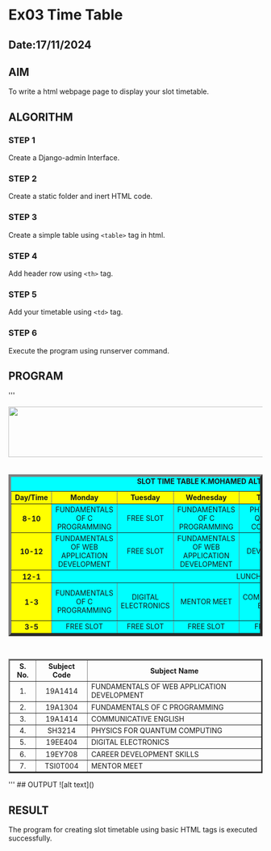 # Ex03 Time Table
## Date:17/11/2024

## AIM
To write a html webpage page to display your slot timetable.

## ALGORITHM
### STEP 1
Create a Django-admin Interface.

### STEP 2
Create a static folder and inert HTML code.

### STEP 3
Create a simple table using ```<table>``` tag in html.

### STEP 4
Add header row using ```<th>``` tag.

### STEP 5
Add your timetable using ```<td>``` tag.

### STEP 6
Execute the program using runserver command.

## PROGRAM
'''
<html>
<head> 
<title>Slot Timetable</title> 
</head> 
<body> 
<center> 
<img src="/static/logo.png" height="100" width="548">
</center> 
<br> 
<table align="center" width="540" cellspacing="2" cellpadding="4" border="5" bgcolor="cyan"> 
<caption><b>SLOT TIME TABLE K.MOHAMED ALTHAF (24005994)</b></caption> 
<tr align="center"> 
<th bgcolor="yellow">Day/Time</th> 
<th bgcolor="yellow">Monday</th> 
<th bgcolor="yellow">Tuesday</th> 
<th bgcolor="yellow">Wednesday</th> 
<th bgcolor="yellow">Thursday</th>
<th bgcolor="yellow">Friday</th> 
<th bgcolor="yellow">Saturday</th>
</tr> 
<tr align="center"> 
<th bgcolor="yellow">8-10</th> 
<td>FUNDAMENTALS OF C PROGRAMMING</td> 
<td>FREE SLOT</td> 
<td>FUNDAMENTALS OF C PROGRAMMING</td> 
<td>PHYSICS FOR QUANTUM COMPUTING</td> 
<td>FREE SLOT</td>
<td>FREE SLOT</td>
</tr> 
<tr align="center"> 
<th bgcolor="yellow">10-12</th> 
<td>FUNDAMENTALS OF WEB APPLICATION DEVELOPMENT</td> 
<td>FREE SLOT</td> 
<td>FUNDAMENTALS OF WEB APPLICATION DEVELOPMENT</td> 
<td>CAREER DEVELOPMENT SKILLS</td> 
<td>COMMNUNICATIVE ENGLISH</td>
<td>PHYSICS FOR QUANTUM COMPUTING</td> 
</tr> 
<tr> 
<th bgcolor="yellow">12-1</th>
<td colspan="6" align="center">LUNCH</td> 
</tr> 
<tr align="center"> 
<th bgcolor="yellow">1-3</th> 
<td>FUNDAMENTALS OF C PROGRAMMING</td> 
<td>DIGITAL ELECTRONICS</td> 
<td>MENTOR MEET</td> 
<td>COMMUNICATIVE ENGLISH</td> 
<td>FREE SLOT</td> 
<td>FUNDAMENTALS OF WEB APPLICATION DEVELOPMENT</td>
</tr> 
<tr align="center"> 
<th bgcolor="yellow">3-5</th> 
<td>FREE SLOT</td> 
<td>FREE SLOT</td> 
<td>FREE SLOT</td>
<td>FREE SLOT</td> 
<td>FREE SLOT</td>
<td>FREE SLOT</td> 
</tr> 
</table> 
<br> 
<table align="center" cellspacing="2" cellpadding="4" border="2"> 
<tr align="center"> 
<th>S. No.</th>
<th>Subject Code</th> 
<th>Subject Name</th> 
</tr> 
<tr> 
<td align="center">1.</td> 
<td align="center">19A1414</td> 
<td>FUNDAMENTALS OF WEB APPLICATION DEVELOPMENT</td> 
</tr> 
<tr> 
<td align="center">2.</td> 
<td align="center">19A1304</td> 
<td>FUNDAMENTALS OF C PROGRAMMING</td> 
</tr> 
<tr> 
<td align="center">3.</td> 
<td align="center">19A1414</td> 
<td>COMMUNICATIVE ENGLISH</td> 
</tr>
<tr> 
<td align="center">4.</td> 
<td align="center">SH3214</td> 
<td>PHYSICS FOR QUANTUM COMPUTING</td> 
</tr> 
<tr> 
<td align="center">5.</td> 
<td align="center">19EE404</td> 
<td>DIGITAL ELECTRONICS</td> 
</tr> 
<tr> 
<td align="center">6.</td> 
<td align="center">19EY708</td> 
<td>CAREER DEVELOPMENT SKILLS</td> 
</tr> 
<tr> 
<td align="center">7.</td> 
<td align="center">TSI0T004</td> 
<td>MENTOR MEET</td> 
</tr> 
</table> 
</body> 
</html>
'''
## OUTPUT
![alt text](<Screenshot 2024-11-17 160500.png>)


## RESULT
The program for creating slot timetable using basic HTML tags is executed successfully.

